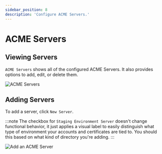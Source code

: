 ```yaml
---
sidebar_position: 8
description: 'Configure ACME Servers.'
---
```


# ACME Servers

## Viewing Servers

`ACME Servers` shows all of the configured ACME Servers. It also provides options
to add, edit, or delete them.

![ACME Servers](/img/screenshots/acme_servers.png)

## Adding Servers

To add a server, click `New Server`.

:::note
The checkbox for `Staging Environment Server` doesn't change functional behavior, 
it just applies a visual label to easily distinguish what type of environment 
your accounts and certificates are tied to. You should this based on what kind 
of directory you're adding.
:::

![Add an ACME Server](/img/screenshots/acme_server_new.png)
